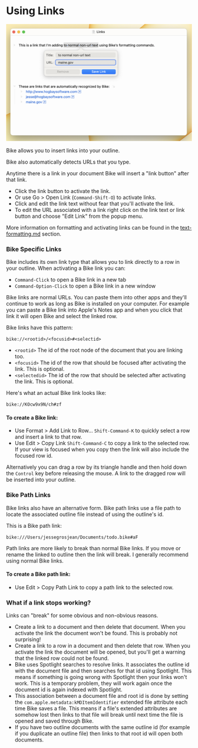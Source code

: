 # Using Links

![Links](../.gitbook/assets/Links.png)

Bike allows you to insert links into your outline.

Bike also automatically detects URLs that you type.

Anytime there is a link in your document Bike will insert a "link button" after that link.

* Click the link button to activate the link.
* Or use Go > Open Link (`Command-Shift-O`) to activate links.
* Click and edit the link text without fear that you'll activate the link.
* To edit the URL associated with a link right click on the link text or link button and choose "Edit Link" from the popup menu.

More information on formatting and activating links can be found in the [text-formatting.md](text-formatting.md "mention") section.

### Bike Specific Links

Bike includes its own link type that allows you to link directly to a row in your outline. When activating a Bike link you can:

* `Command-Click` to open a Bike link in a new tab
* `Command-Option-Click` to open a Bike link in a new window

Bike links are normal URLs. You can paste them into other apps and they'll continue to work as long as Bike is installed on your computer. For example you can paste a Bike link into Apple's Notes app and when you click that link it will open Bike and select the linked row.

Bike links have this pattern:

```
bike://<rootid>/<focusid>#<selectid>
```

* `<rootid>` The id of the root node of the document that you are linking too.
* `<focusid>` The id of the row that should be focused after activating the link. This is optional.
* `<selectedid>` The id of the row that should be selected after activating the link. This is optional.

Here's what an actual Bike link looks like:

```
bike://KOcw9x9N/ch#zf
```

#### To create a Bike link:

* Use Format > Add Link to Row… `Shift-Command-K` to quickly select a row and insert a link to that row. &#x20;
* Use Edit > Copy Link `Shift-Command-C` to copy a link to the selected row. If your view is focused when you copy then the link will also include the focused row id.

Alternatively you can drag a row by its triangle handle and then hold down the `Control` key before releasing the mouse. A link to the dragged row will be inserted into your outline.

### Bike Path Links

Bike links also have an alternative form. Bike path links use a file path to locate the associated outline file instead of using the outline's id.

This is a Bike path link:

```
bike:///Users/jessegrosjean/Documents/todo.bike#aF
```

Path links are more likely to break than normal Bike links. If you move or rename the linked to outline then the link will break. I generally recommend using normal Bike links.

#### To create a Bike path link:

* Use Edit > Copy Path Link to copy a path link to the selected row.

### What if a link stops working?

Links can "break" for some obvious and non-obvious reasons.

* Create a link to a document and then delete that document. When you activate the link the document won't be found. This is probably not surprising!
* Create a link to a row in a document and then delete that row. When you activate the link the document will be opened, but you'll get a warning that the linked row could not be found.
* Bike uses Spotlight searches to resolve links. It associates the outline id with the document file and then searches for that id using Spotlight. This means if something is going wrong with Spotlight then your links won't work. This is a temporary problem, they will work again once the document id is again indexed with Spotlight.
* This association between a document file and root id is done by setting the `com.apple.metadata:kMDItemIdentifier` extended file attribute each time Bike saves a file. This means if a file's extended attributes are somehow lost then links to that file will break until next time the file is opened and saved through Bike.
* If you have two outline documents with the same outline id (for example if you duplicate an outline file) then links to that root id will open both documents.
